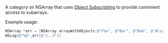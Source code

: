 A category on NSArray that uses [Object Subscripting](http://nshipster.com/object-subscripting/) to provide convinient access to subarrays.

Example usage:
```objective-c
NSArray *arr = [NSArray arrayWithObjects:@"Foo", @"Bar", @"Bob", @"Alice", @"Bill", nil];
NSLog(@"%@",arr[@"1..3"])
```
